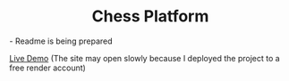 <h1 align="center">Chess Platform</h1>
<p>- Readme is being prepared</p>
<p><a href = "https://chess-platform.onrender.com/">Live Demo</a> (The site may open slowly because I deployed the project to a free render account)</p>

